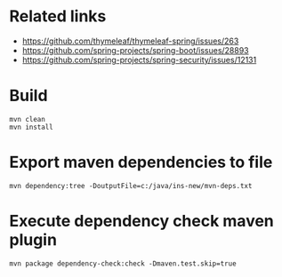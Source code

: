 # Related links

* https://github.com/thymeleaf/thymeleaf-spring/issues/263
* https://github.com/spring-projects/spring-boot/issues/28893
* https://github.com/spring-projects/spring-security/issues/12131 


# Build
```shell
mvn clean
mvn install
```

# Export maven dependencies to file
```shell
mvn dependency:tree -DoutputFile=c:/java/ins-new/mvn-deps.txt
```

# Execute dependency check maven plugin
```shell
mvn package dependency-check:check -Dmaven.test.skip=true
```
